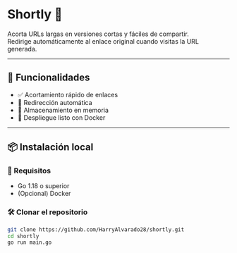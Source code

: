 # Shortly 🔗

Acorta URLs largas en versiones cortas y fáciles de compartir.  
Redirige automáticamente al enlace original cuando visitas la URL generada.

---

## 🚀 Funcionalidades

- ✅ Acortamiento rápido de enlaces
- 🔁 Redirección automática
- 🧠 Almacenamiento en memoria
- 🐳 Despliegue listo con Docker

---

## 📦 Instalación local

### 🔧 Requisitos

- Go 1.18 o superior
- (Opcional) Docker

### 🛠️ Clonar el repositorio

```bash
git clone https://github.com/HarryAlvarado28/shortly.git
cd shortly
go run main.go
